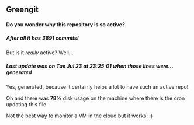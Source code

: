 ## Greengit

#### Do you wonder why this repository is so active?

##### After all it has 3891 commits!

But is it *really* active? Well...

##### Last update was on Tue Jul 23 at 23:25:01 when those lines were... generated

Yes, generated, because it certainly helps a lot to have such an active repo!

Oh and there was **78%** disk usage on the machine
where there is the cron updating this file.

Not the best way to monitor a VM in the cloud but it works! :)
